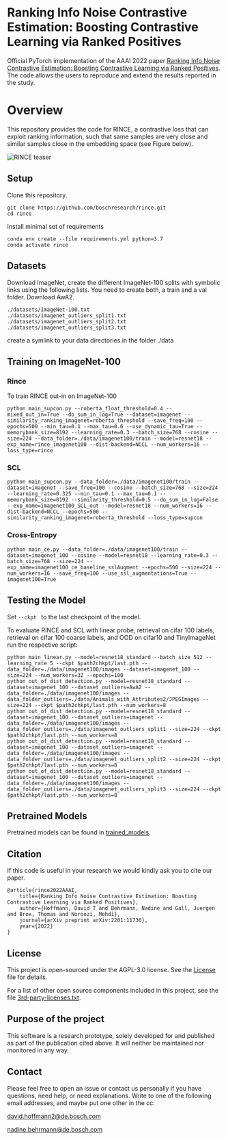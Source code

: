 # Ranking Info Noise Contrastive Estimation: Boosting Contrastive Learning via Ranked Positives

Official PyTorch implementation of the AAAI 2022 paper [Ranking Info Noise Contrastive Estimation: Boosting Contrastive Learning via Ranked Positives](https://arxiv.org/abs/2201.11736). The code allows the users to reproduce and extend the results reported in the study.

# Overview

This repository provides the code for RINCE, a contrastive loss that can exploit ranking information, such that same samples are very close and similar samples close in the embedding space (see Figure below).

![RINCE teaser](figures/RINCE_teaser.png)

## Setup

Clone this repository.

```buildoutcfg
git clone https://github.com/boschresearch/rince.git
cd rince
```

Install minimal set of requirements
```
conda env create --file requirements.yml python=3.7
conda activate rince
```

## Datasets

Download ImageNet, create the different ImageNet-100 splits with symbolic links using the following lists. You need to create both, a train and a val folder.
Download AwA2.
```
./datasets/ImageNet-100.txt
./datasets/imagenet_outliers_split1.txt
./datasets/imagenet_outliers_split2.txt
./datasets/imagenet_outliers_split3.txt
```
create a symlink to your data directories in the folder ./data

## Training on ImageNet-100

### Rince

To train RINCE out-in on ImageNet-100

```
python main_supcon.py --roberta_float_threshold=0.4 --mixed_out_in=True --do_sum_in_log=True --dataset=imagenet --similarity_ranking_imagenet=roberta_threshold --save_freq=100 --epochs=500 --min_tau=0.1 --max_tau=0.6 --use_dynamic_tau=True --memorybank_size=8192 --learning_rate=0.3 --batch_size=768 --cosine --size=224 --data_folder=./data/imagenet100/train --model=resnet18 --exp_name=rince_imagenet100 --dist-backend=NCCL --num_workers=16 --loss_type=rince
```


### SCL

```
python main_supcon.py --data_folder=./data/imagenet100/train --dataset=imagenet --save_freq=100 --cosine --batch_size=768 --size=224 --learning_rate=0.325 --min_tau=0.1 --max_tau=0.1 --memorybank_size=8192 --similarity_threshold=0.5 --do_sum_in_log=False --exp_name=imagenet100_SCL_out --model=resnet18 --num_workers=16 --dist-backend=NCCL --epochs=500 --similarity_ranking_imagenet=roberta_threshold --loss_type=supcon
```


### Cross-Entropy

```
python main_ce.py --data_folder=./data/imagenet100/train --dataset=imagenet_100 --cosine --model=resnet18 --learning_rate=0.3 --batch_size=768 --size=224 --exp_name=imagenet100_ce_baseline_sslAugment --epochs=500 --size=224 --num_workers=16 --save_freq=100 --use_ssl_augmentations=True --imagenet100=True
```

## Testing the Model


Set ```--ckpt ``` to the last checkpoint of the model.

To evaluate RINCE and SCL with linear probe, retrieval on cifar 100 labels, retrieval on cifar 100 coarse labels, and OOD on cifar10 and TinyImageNet run the respective script:


```
python main_linear.py --model=resnet18_standard --batch_size 512 --learning_rate 5 --ckpt $path2chkpt/last.pth --data_folder=./data/imagenet100/images --dataset=imagenet_100 --size=224 --num_workers=32 --epochs=100
python out_of_dist_detection.py --model=resnet18_standard --dataset=imagenet_100 --dataset_outliers=AwA2 --data_folder=./data/imagenet100/images --data_folder_outliers=./data/Animals_with_Attributes2/JPEGImages --size=224 --ckpt $path2chkpt/last.pth --num_workers=8
python out_of_dist_detection.py --model=resnet18_standard --dataset=imagenet_100 --dataset_outliers=imagenet --data_folder=./data/imagenet100/images --data_folder_outliers=./data/imagenet_outliers_split1 --size=224 --ckpt $path2chkpt/last.pth --num_workers=8
python out_of_dist_detection.py --model=resnet18_standard --dataset=imagenet_100 --dataset_outliers=imagenet --data_folder=./data/imagenet100/images --data_folder_outliers=./data/imagenet_outliers_split2 --size=224 --ckpt $path2chkpt/last.pth --num_workers=8
python out_of_dist_detection.py --model=resnet18_standard --dataset=imagenet_100 --dataset_outliers=imagenet --data_folder=./data/imagenet100/images --data_folder_outliers=./data/imagenet_outliers_split3 --size=224 --ckpt $path2chkpt/last.pth --num_workers=8
```

## Pretrained Models

Pretrained models can be found in [trained_models](trained_models).

## Citation
If this code is useful in your research we would kindly ask you to cite our paper.
```
@article{rince2022AAAI,
    title={Ranking Info Noise Contrastive Estimation: Boosting Contrastive Learning via Ranked Positives},
    author={Hoffmann, David T and Behrmann, Nadine and Gall, Juergen and Brox, Thomas and Noroozi, Mehdi},
    journal={arXiv preprint arXiv:2201:11736},
    year={2022}
}
```

##  License

This project is open-sourced under the AGPL-3.0 license. See the [License](LICENSE) file for details.

For a list of other open source components included in this project, see the file [3rd-party-licenses.txt](3rd-party-licenses.txt).

## Purpose of the project
This software is a research prototype, solely developed for and published as
part of the publication cited above. It will neither be
maintained nor monitored in any way.

## Contact
Please feel free to open an issue or contact us personally if you have questions, need help, or need explanations.
Write to one of the following email addresses, and maybe put one other in the cc:

david.hoffmann2@de.bosch.com

nadine.behrmann@de.bosch.com
